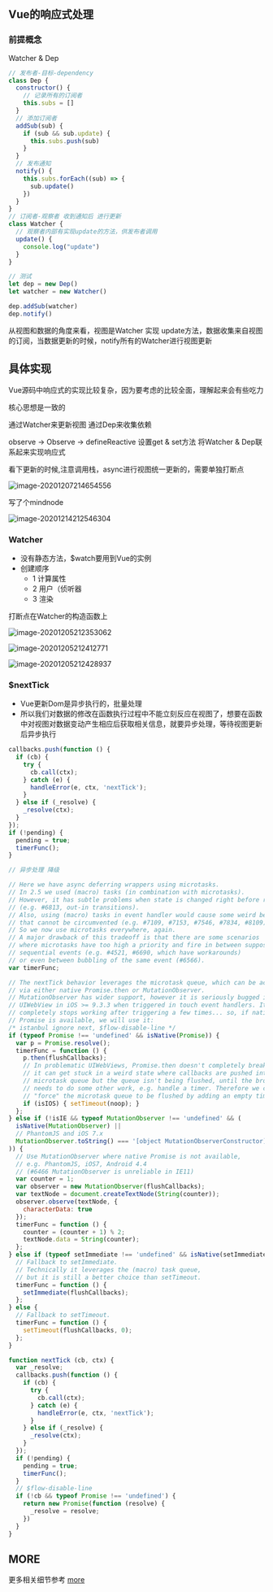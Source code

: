 ## Vue的响应式处理

### 前提概念 

Watcher & Dep

```js
// 发布者-目标-dependency
class Dep {
  constructor() {
    // 记录所有的订阅者
    this.subs = []
  }
  // 添加订阅者
  addSub(sub) {
    if (sub && sub.update) {
      this.subs.push(sub)
    }
  }
  // 发布通知
  notify() {
    this.subs.forEach((sub) => {
      sub.update()
    })
  }
}
// 订阅者-观察者 收到通知后 进行更新
class Watcher {
  // 观察者内部有实现update的方法，供发布者调用
  update() {
    console.log("update")
  }
}

// 测试
let dep = new Dep()
let watcher = new Watcher()

dep.addSub(watcher)
dep.notify()
```

从视图和数据的角度来看，视图是Watcher 实现 update方法，数据收集来自视图的订阅，当数据更新的时候，notify所有的Watcher进行视图更新



## 具体实现

Vue源码中响应式的实现比较复杂，因为要考虑的比较全面，理解起来会有些吃力

核心思想是一致的

通过Watcher来更新视图 通过Dep来收集依赖

observe -> Observe ->  defineReactive 设置get & set方法 将Watcher & Dep联系起来实现响应式



看下更新的时候,注意调用栈，async进行视图统一更新的，需要单独打断点

![image-20201207214654556](http://picbed.sedationh.cn/image-20201207214654556.png)



写了个mindnode

![image-20201214212546304](http://picbed.sedationh.cn/image-20201214212546304.png)

###  Watcher

- 没有静态方法，$watch要用到Vue的实例
- 创建顺序
  - 1 计算属性
  - 2 用户（侦听器
  - 3 渲染

打断点在Watcher的构造函数上

![image-20201205212353062](http://picbed.sedationh.cn/image-20201205212353062.png)

![image-20201205212412771](http://picbed.sedationh.cn/image-20201205212412771.png)

![image-20201205212428937](http://picbed.sedationh.cn/image-20201205212428937.png)



### $nextTick

- Vue更新Dom是异步执行的，批量处理
- 所以我们对数据的修改在函数执行过程中不能立刻反应在视图了，想要在函数中对视图对数据变动产生相应后获取相关信息，就要异步处理，等待视图更新后异步执行

```js
callbacks.push(function () {
  if (cb) {
    try {
      cb.call(ctx);
    } catch (e) {
      handleError(e, ctx, 'nextTick');
    }
  } else if (_resolve) {
    _resolve(ctx);
  }
});
if (!pending) {
  pending = true;
  timerFunc();
}
```

```js
// 异步处理 降级

// Here we have async deferring wrappers using microtasks.
// In 2.5 we used (macro) tasks (in combination with microtasks).
// However, it has subtle problems when state is changed right before repaint
// (e.g. #6813, out-in transitions).
// Also, using (macro) tasks in event handler would cause some weird behaviors
// that cannot be circumvented (e.g. #7109, #7153, #7546, #7834, #8109).
// So we now use microtasks everywhere, again.
// A major drawback of this tradeoff is that there are some scenarios
// where microtasks have too high a priority and fire in between supposedly
// sequential events (e.g. #4521, #6690, which have workarounds)
// or even between bubbling of the same event (#6566).
var timerFunc;

// The nextTick behavior leverages the microtask queue, which can be accessed
// via either native Promise.then or MutationObserver.
// MutationObserver has wider support, however it is seriously bugged in
// UIWebView in iOS >= 9.3.3 when triggered in touch event handlers. It
// completely stops working after triggering a few times... so, if native
// Promise is available, we will use it:
/* istanbul ignore next, $flow-disable-line */
if (typeof Promise !== 'undefined' && isNative(Promise)) {
  var p = Promise.resolve();
  timerFunc = function () {
    p.then(flushCallbacks);
    // In problematic UIWebViews, Promise.then doesn't completely break, but
    // it can get stuck in a weird state where callbacks are pushed into the
    // microtask queue but the queue isn't being flushed, until the browser
    // needs to do some other work, e.g. handle a timer. Therefore we can
    // "force" the microtask queue to be flushed by adding an empty timer.
    if (isIOS) { setTimeout(noop); }
  };
} else if (!isIE && typeof MutationObserver !== 'undefined' && (
  isNative(MutationObserver) ||
  // PhantomJS and iOS 7.x
  MutationObserver.toString() === '[object MutationObserverConstructor]'
)) {
  // Use MutationObserver where native Promise is not available,
  // e.g. PhantomJS, iOS7, Android 4.4
  // (#6466 MutationObserver is unreliable in IE11)
  var counter = 1;
  var observer = new MutationObserver(flushCallbacks);
  var textNode = document.createTextNode(String(counter));
  observer.observe(textNode, {
    characterData: true
  });
  timerFunc = function () {
    counter = (counter + 1) % 2;
    textNode.data = String(counter);
  };
} else if (typeof setImmediate !== 'undefined' && isNative(setImmediate)) {
  // Fallback to setImmediate.
  // Technically it leverages the (macro) task queue,
  // but it is still a better choice than setTimeout.
  timerFunc = function () {
    setImmediate(flushCallbacks);
  };
} else {
  // Fallback to setTimeout.
  timerFunc = function () {
    setTimeout(flushCallbacks, 0);
  };
}

function nextTick (cb, ctx) {
  var _resolve;
  callbacks.push(function () {
    if (cb) {
      try {
        cb.call(ctx);
      } catch (e) {
        handleError(e, ctx, 'nextTick');
      }
    } else if (_resolve) {
      _resolve(ctx);
    }
  });
  if (!pending) {
    pending = true;
    timerFunc();
  }
  // $flow-disable-line
  if (!cb && typeof Promise !== 'undefined') {
    return new Promise(function (resolve) {
      _resolve = resolve;
    })
  }
}
```



## MORE

更多相关细节参考 [more](./Reactive2.md)
